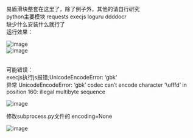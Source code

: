 易盾滑块整套在这里了，除了例子外，其他的请自行研究 <br>
python主要模块 requests  execjs  loguru ddddocr <br>
缺少什么安装什么就行了<br>
运行效果：<br>

![image](https://github.com/wuyuan456789/yidun/assets/166347308/110adad1-62ff-4a6c-a1e2-e79a7a08990b) <br>
![image](https://github.com/wuyuan456789/yidun/assets/166347308/51a673c3-085c-4050-b4b9-8903cdaa72f1)<br>

<br>
可能错误：<br>
execjs执行js报错;UnicodeEncodeError: ‘gbk‘ <br>
异常 UnicodeEncodeError: ‘gbk’ codec can’t encode character ‘\ufffd’ in position 160: illegal multibyte sequence <br>

![image](https://github.com/wuyuan456789/yidun/assets/166347308/0f0d6ca7-dff0-4104-b0cd-e08c4e09eb19)  <br>

修改subprocess.py文件的 encoding=None<br>

![image](https://github.com/wuyuan456789/yidun/assets/166347308/30a32d42-4c14-4724-8910-a5edd68e3ed6)  <br>

